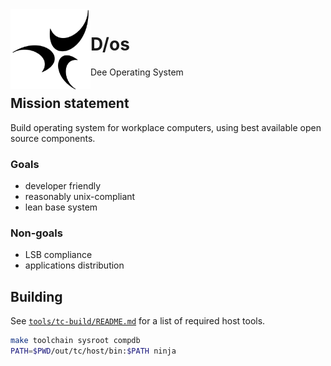 <img align="left" height="128" src="D-os.gif">

# D/os

Dee Operating System

## Mission statement

Build operating system for workplace computers,
using best available open source components.

### Goals

- developer friendly
- reasonably unix-compliant
- lean base system

### Non-goals

- LSB compliance
- applications distribution

## Building

See [`tools/tc-build/README.md`](tools/tc-build/README.md) for a list of required host tools.

```sh
make toolchain sysroot compdb
PATH=$PWD/out/tc/host/bin:$PATH ninja
```
